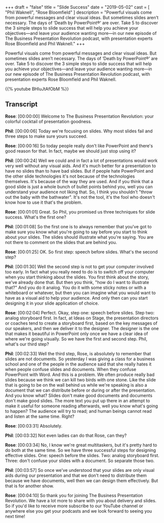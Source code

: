 +++
draft 		= "false"
title 		= "Slide Success"
date		= "2019-05-02"
cast		= [ "Phil Waknell", "Rose Bloomfield" ]
description	= "Powerful visuals come from powerful messages and clear visual ideas. But sometimes slides aren’t necessary. The days of ‘Death by PowerPoint®’ are over. Take 5 to discover the 3 simple steps to slide success that will help you achieve your objectives—and leave your audience wanting more—in our new episode of The Business Presentation Revolution podcast, with presentation experts Rose Bloomfield and Phil Waknell."
+++

Powerful visuals come from powerful messages and clear visual ideas. But sometimes slides aren’t necessary. The days of ‘Death by PowerPoint®’ are over. Take 5 to discover the 3 simple steps to slide success that will help you achieve your objectives—and leave your audience wanting more—in our new episode of The Business Presentation Revolution podcast, with presentation experts Rose Bloomfield and Phil Waknell.

{{% youtube BHIuJtAfObM %}}

## Transcript

**Rose**: [00:00:00] Welcome to The Business Presentation Revolution: your colorful cocktail of presentation goodness. 
 
**Phil**: [00:00:06] Today we're focusing on slides. Why most slides fail and three steps to make sure yours succeed. 
 
**Rose**: [00:00:16] So today people really don't like PowerPoint and there's good reason for that. In fact, maybe we should just stop using it?
 
**Phil**: [00:00:24] Well we could and in fact a lot of presentations would work very well without any visual aids. And it's much better for a presentation to have no slides than to have bad slides. But if people hate PowerPoint and the other slide technologies it's not because of the technologies themselves. It's because of the way they are used. And if you think that a good slide is just a whole bunch of bullet points behind you, well you can understand your audience not liking that. So, I think you shouldn't "throw out the baby with the bathwater". It's not the tool, it's the fool who doesn't know how to use it that's the problem. 
 
**Rose**: [00:01:01] Great. So Phil, you promised us three techniques for slide success. What's the first one? 
 
**Phil**: [00:01:08] So the first one is to always remember that you've got to make sure you know what you're going to say before you start to think about your slides. The slides should illustrate what you're saying. You are not there to comment on the slides that are behind you. 
 
**Rose**: [00:01:25] OK. So first step: speech before slides. What's the second step? 
 
**Phil**: [00:01:30] Well the second step is not to get your computer involved too early. In fact what you really need to do is to switch off your computer when you start thinking about the slides. You first think about the story, we've already done that. But then you think, "how do I want to illustrate that?" And you do it analog. You do it with some sticky notes or with a whiteboard or whatever, but then you can imagine what you would want to have as a visual aid to help your audience. And only then can you start designing it in your slide application of choice. 
 
**Rose**: [00:02:04] Perfect. Okay, step one: speech before slides. Step two: analog storyboard first. In fact, at Ideas on Stage, the presentation directors or coaches tend to create a storyboard first, based on the key messages of our speakers, and then we deliver it to the designer. The designer is the one that makes it beautiful in PowerPoint only once we have a clear idea of where we're going visually. So we have the first and second step. Phil, what's our third step? 
 
**Phil**: [00:02:33] Well the third step, Rose, is absolutely to remember that slides are not documents. So yesterday I was giving a class for a business school and one of the people in the audience said that she really hates it when people confuse slides and documents. When they confuse PowerPoint with Word. And this is a problem. We often produce really bad slides because we think we can kill two birds with one stone. Like the slide that is going to be on the wall behind us while we're speaking is also a document that we can distribute before or during or after the presentation. And you know what? Slides don't make good documents and documents don't make good slides. The more text you put up there in an attempt to make it useful for someone reading afterwards, well you know what's going to happen? The audience will try to read; and human beings cannot read and listen at the same time. Right? 
 
**Rose**: [00:03:31] Absolutely.
 
**Phil**: [00:03:32] Not even ladies can do that Rose, can they? 
 
**Rose**: [00:03:34] No, I know we're great multitaskers, but it's pretty hard to do both at the same time. So we have three successful steps for designing effective slides. One: speech before the slides. Two: analog storyboard first. Three: don't confuse your slides with a document. So separate those two. 
 
**Phil**: [00:03:57] So once we've understood that your slides are only visual aids during our presentation and that we don't need to distribute them because we have documents, well then we can design them effectively. But that is for another show. 
 
**Rose**: [00:04:10] So thank you for joining The Business Presentation Revolution. We have a lot more to share with you about delivery and slides. So if you'd like to receive more subscribe to our YouTube channel or anywhere else you get your podcasts and we look forward to seeing you next time! 